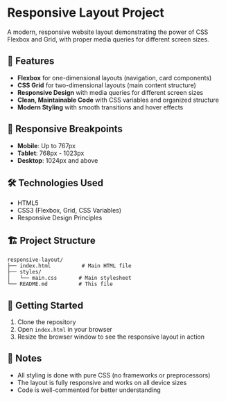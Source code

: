 # Responsive Layout Project

A modern, responsive website layout demonstrating the power of CSS Flexbox and Grid, with proper media queries for different screen sizes.

## 🚀 Features

- **Flexbox** for one-dimensional layouts (navigation, card components)
- **CSS Grid** for two-dimensional layouts (main content structure)
- **Responsive Design** with media queries for different screen sizes
- **Clean, Maintainable Code** with CSS variables and organized structure
- **Modern Styling** with smooth transitions and hover effects

## 📱 Responsive Breakpoints

- **Mobile**: Up to 767px
- **Tablet**: 768px - 1023px
- **Desktop**: 1024px and above

## 🛠️ Technologies Used

- HTML5
- CSS3 (Flexbox, Grid, CSS Variables)
- Responsive Design Principles

## 🏗️ Project Structure

```
responsive-layout/
├── index.html          # Main HTML file
├── styles/            
│   └── main.css       # Main stylesheet
└── README.md          # This file
```

## 🚀 Getting Started

1. Clone the repository
2. Open `index.html` in your browser
3. Resize the browser window to see the responsive layout in action

## 📝 Notes

- All styling is done with pure CSS (no frameworks or preprocessors)
- The layout is fully responsive and works on all device sizes
- Code is well-commented for better understanding
